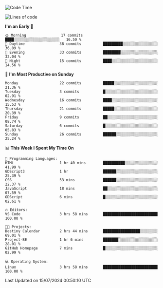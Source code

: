 <!--START_SECTION:waka-->
![Code Time](http://img.shields.io/badge/Code%20Time-195%20hrs%2020%20mins-blue)

![Lines of code](https://img.shields.io/badge/From%20Hello%20World%20I%27ve%20Written-14.3%20thousand%20lines%20of%20code-blue)

**I'm an Early 🐤** 

```text
🌞 Morning                17 commits          ████░░░░░░░░░░░░░░░░░░░░░   16.50 % 
🌆 Daytime                38 commits          █████████░░░░░░░░░░░░░░░░   36.89 % 
🌃 Evening                33 commits          ████████░░░░░░░░░░░░░░░░░   32.04 % 
🌙 Night                  15 commits          ████░░░░░░░░░░░░░░░░░░░░░   14.56 % 
```
📅 **I'm Most Productive on Sunday** 

```text
Monday                   22 commits          █████░░░░░░░░░░░░░░░░░░░░   21.36 % 
Tuesday                  3 commits           █░░░░░░░░░░░░░░░░░░░░░░░░   02.91 % 
Wednesday                16 commits          ████░░░░░░░░░░░░░░░░░░░░░   15.53 % 
Thursday                 21 commits          █████░░░░░░░░░░░░░░░░░░░░   20.39 % 
Friday                   9 commits           ██░░░░░░░░░░░░░░░░░░░░░░░   08.74 % 
Saturday                 6 commits           █░░░░░░░░░░░░░░░░░░░░░░░░   05.83 % 
Sunday                   26 commits          ██████░░░░░░░░░░░░░░░░░░░   25.24 % 
```


📊 **This Week I Spent My Time On** 

```text
💬 Programming Languages: 
HTML                     1 hr 40 mins        ██████████░░░░░░░░░░░░░░░   41.99 % 
GDScript3                1 hr                ██████░░░░░░░░░░░░░░░░░░░   25.39 % 
CSS                      53 mins             ██████░░░░░░░░░░░░░░░░░░░   22.37 % 
JavaScript               18 mins             ██░░░░░░░░░░░░░░░░░░░░░░░   07.59 % 
GDScript                 6 mins              █░░░░░░░░░░░░░░░░░░░░░░░░   02.61 % 

🔥 Editors: 
VS Code                  3 hrs 58 mins       █████████████████████████   100.00 % 

🐱‍💻 Projects: 
Destiny Calendar         2 hrs 44 mins       █████████████████░░░░░░░░   69.01 % 
Project-BE               1 hr 6 mins         ███████░░░░░░░░░░░░░░░░░░   28.01 % 
GitHub Homepage          7 mins              █░░░░░░░░░░░░░░░░░░░░░░░░   02.99 % 

💻 Operating System: 
Linux                    3 hrs 58 mins       █████████████████████████   100.00 % 
```


 Last Updated on 15/07/2024 00:50:10 UTC
<!--END_SECTION:waka-->
